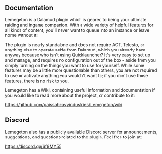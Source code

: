 ## Documentation

Lemegeton is a Dalamud plugin which is geared to being your ultimate raiding and ingame companion. With a wide variety of helpful features for all kinds of content, you'll never want to queue into an instance or leave home without it!

The plugin is nearly standalone and does not require ACT, Telesto, or anything else to operate aside from Dalamud, which you already have anyway because who isn't using Quicklauncher? It's very easy to set up and manage, and requires no configuration out of the box - aside from you simply turning on the things you want to use for yourself. While some features may be a little more questionable than others, you are not required to use or activate anything you wouldn't want to; if you don't use those features, there is no risk to you.

Lemegeton has a Wiki, containing useful information and documentation if you would like to read more about the project, or contribute to it:

https://github.com/paissaheavyindustries/Lemegeton/wiki

## Discord

Lemegeton also has a publicly available Discord server for announcements, suggestions, and questions related to the plugin. Feel free to join at:

https://discord.gg/6f9MY55
